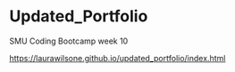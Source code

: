 # Updated_Portfolio

SMU Coding Bootcamp week 10 

https://laurawilsone.github.io/updated_portfolio/index.html
